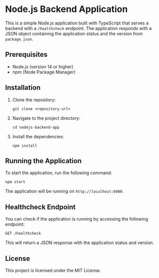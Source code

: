 # Node.js Backend Application

This is a simple Node.js application built with TypeScript that serves a backend with a `/healthcheck` endpoint. The application responds with a JSON object containing the application status and the version from `package.json`.

## Prerequisites

- Node.js (version 14 or higher)
- npm (Node Package Manager)

## Installation

1. Clone the repository:

   ```
   git clone <repository-url>
   ```

2. Navigate to the project directory:

   ```
   cd nodejs-backend-app
   ```

3. Install the dependencies:

   ```
   npm install
   ```

## Running the Application

To start the application, run the following command:

```
npm start
```

The application will be running on `http://localhost:6000`.

## Healthcheck Endpoint

You can check if the application is running by accessing the following endpoint:

```
GET /healthcheck
```

This will return a JSON response with the application status and version.

## License

This project is licensed under the MIT License.